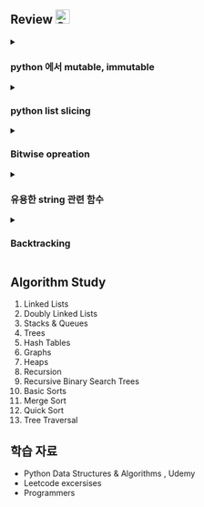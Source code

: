 ## Review <img src="https://raw.githubusercontent.com/Tarikul-Islam-Anik/Animated-Fluent-Emojis/master/Emojis/Animals/Snake.png" alt="Snake" width="25" height="25" />

<details>
    <summary><h3>python 에서 mutable, immutable</h3></summary>

```python
grid = [1, 2, 3]

def function(grid):
    visited = [0] * len(grid)
    visit = 1

    def nested_function():
        visited[0] = 1
        visit += 1

    nested_function()
    return visit, visited
```
위의 함수를 실행하면 `UnboundLocalError: local variable 'visit' referenced before assignment` 에러가 뜹니다. list 타입인 visited 는 변경 가능한데, 왜 visit 는 nested function 에서 접근해서 수정할 수 없을까요? 

객체의 Mutable / Immutable 과 Scope 에 대해 정확히 구분해야 합니다. 

#### Mutable vs. Immutable 

- **Mutable** : list, dictionary, set 는 생성 후 변경할 수 있습니다. mutable object 를 수정하면 오브젝트 자체를 변경하는 것입니다.
- **Immutable** : integer, float, string, tuple 은 생성 후 변경할 수 없습니다. 수정 시에 원본 객체를 수정하는 것이 아니라 새로운 오브젝트가 만들어집니다. 

#### Scope

- **Nested Function Scopes** : 함수를 함수 내부에 정의하면, 안에 있는 함수는 바깥 함수에 정의되어 있는 변수들에 접근할 수 있습니다. 접근은 가능하지만 수정은 불가능합니다. 

위의 예시에서, `visited` 는 리스트 이며, **mutable** 오브젝트입니다. nested_function() 안에 있는 `visited[0] = 1` 는 리스트를 수정합니다. 중요한 점은 리스트를 수정한다는 것은, 리스트는 mutable 오브젝트이므로 리스트 오브젝트 자체를 수정하는 것이 아니라, 오브젝트는 그대로 두고 '값'만 수정하는 것이기 때문에 visited 는 수정할 수 있습니다. 

`visit += 1` 는 `visit` 에 1을 더함으로써 값을 수정하고자 합니다. 하지만 `visit` 변수는 integer 로, **immutable** 오브젝트입니다. 파이썬은 integer 를 수정할 때, 새로운 값을 가지는 새로운 오브젝트를 생성합니다. 따라서 새로운 로컬 변수 `visit` 를 생성하려 하는데, 이 로컬 변수 `visit` 가 할당되지 않았으므로 `UnboundLocalError`가 발생합니다. 

이 문제를 해하려면, 아래와 같이 수정하면 visit 를 nested_function 에서도 접근하여 수정할 수 있습니다. `nonlocal visit` 를 선언해줌으로써, nested_function 안에서 새로운 `visit` 변수를 생성하는 것이 아니라, 바깥에 있는 visit 를 나타내는 것이라고 알려줄 수 있습니다. 

```python
def solution(grid):
    visited = [0] * len(grid)
    visit = 1

    def sub_function():
        nonlocal visit
        visited[0] = 1
        visit += 1

    sub_function()
    return visit, visited
```

</details>

<details>
    <summary><h3>python list slicing</h3></summary>

```python
nums = [0, 1, 2, 3, 4, 5, 6, 7]
print(nums[2:]) # [2, 3, 4, 5, 6, 7]
print(nums[-2:]) # [6, 7] (뒤에서 2번째 인덱스 이상)
print(nums[:2]) # [0, 1] (앞에서 2번째 인덱스 미만)
print(nums[:-2]) # [0, 1, 2, 3, 4, 5] (뒤에서 2번째 인덱스 미만)
print(nums[1:5:3]) # [1, 4] (인덱스1 이상 5미만 중 간격 3)
print(nums[::-1]) # [7, 6, 5, 4, 3, 2, 1, 0] (거꾸로 뒤집기)
print(nums[::-2]) # [7, 5, 3, 1] (뒤집는데 간격 2)
 

# nums rotate by k
k = 2
nums[:] = nums[-k:] + nums[:-k]
print(nums) # [6, 7, 0, 1, 2, 3, 4, 5]
```


</details>

<details>
    <summary><h3>Bitwise opreation</h3></summary>

- **AND(&)**
  - `AND` : 두 비트가 모두 1일 때만 1
  - a ^ a = 1

    ```python
    a = 6  # 110
    print(a & 1) # 0 (& : AND -> 1 & 1 인 경우만 1, 가장 마지막 비트가 1인 경우만 1)
    a >>= 1 # >>1 : 나누기 2^1 = shift right
    print(a & 1) # 1 
    a >>= 1
    print(a & 1) # 1
    ```

- **XOR(^)**
  - `XOR` : 두 비트가 다를때만 1
  - a ^ a = 0, a ^ 0 = a, a ^ b ^ a = b (XOR는 교환, 결합법칙 성립)
  
    ```python
    x, y = 8, 10 # x = 1000, y = 1010
    x ^= y # XOR : 두 비트가 다르면 1, x = 0010 // x = x^y
    print(x) # 2 
    y ^= x # XOR : 두 비트가 다르면 1, y = 1000  // y = y^x = y^x^y = x : 교환됨 
    print(y) # 8
    x ^= y # XOR : x = 1010 // x = x^y = x^y^x = y : 교환됨
    print(x) # 10
    ```

- **OR(|)**
  - `OR` : 두 비트 중 1개만 1이면 1, 두 비트 모두 0일때만 0

- **Shift Left(<<)**
  - `A << B` : A를 B비트만큼 왼쪽으로 밀기
  - `a << 2` : a * (2^2)

- **Shift Right(>>)**
  - `A >> B` : A를 B비트만큼 오른쪽으로 밀기
  - `a >> 2` : a / (2^2)


</details>


<details>
    <summary><h3>유용한 string 관련 함수</h3></summary>

- `A.startswith(B) -> Boolean` : A가 B문자열로 시작하는지 반환

</details>

<details>
    <summary><h3>Backtracking</h3></summary>

```c
void Backtrack(res,args)
  if (GOAL REACHED)
    add solution to res
    return 

  for (int i=0; i < NUMBER_OF_CHOICES; i++)
    if (CHOICES[i] is valid) 
      make choices[i]
      Backtrack(res, args)
      undo choices[i]
```


</details>

## Algorithm Study 
1. Linked Lists
2. Doubly Linked Lists
3. Stacks & Queues
4. Trees
5. Hash Tables
6. Graphs
7. Heaps
8. Recursion
9. Recursive Binary Search Trees
10. Basic Sorts
11. Merge Sort
12. Quick Sort
13. Tree Traversal

## 학습 자료
- Python Data Structures & Algorithms , Udemy
- Leetcode excersises 
- Programmers